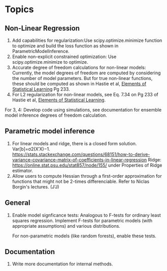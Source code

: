 Topics
========

## Non-Linear Regression

1. Add capabilities for regularization:Use scipy.optimize.minimize function to optimize and build the loss function as shown in ParametricModelInference.
2. Enable non-explicit constrained optimization: Use scipy.optimize.minimize to optimize. 
3. Accurate degree of freedom calculations for non-linear models: Currently, the model degrees of freedom are computed by considering the number of model parameters. But for true non-linear functions, these should be computed as shown in Hastie et al, [Elements of Statistical Learning](https://hastie.su.domains/ElemStatLearn/) Pg 233. 
4. For L2 regularization for non-linear models, see Eq. 7.34 on Pg 233 of Hastie et al, [Elements of Statistical Learning](https://hastie.su.domains/ElemStatLearn/).  

For 3, 4: Develop code using simulations, see documentation for ensemble model 
inference degrees of freedom calculation.


## Parametric model inference

1. For linear models and ridge, there is a closed form
    solution. Var[b]=σ2(X′X)−1.
    https://stats.stackexchange.com/questions/68151/how-to-derive-variance-covariance-matrix-of-coefficients-in-linear-regression
    Ridge: https://online.stat.psu.edu/stat857/node/155/ under Properties of Ridge estimator.
2. Allow users to compute Hessian through a first-order approximation for
    functions that might not be 2-times differenciable. Refer to Niclas Borgin's lectures.
    (J'J)

## General
1. Enable model signficance tests: 
    Analogous to F-tests for ordinary least squares regression. Implement F-tests for parametric models (with appropriate assumptions) and various distributions.
    
    For non-parametric models (like random forests), enable these tests.

## Documentation
1. Write more documentation for internal methods.
    
